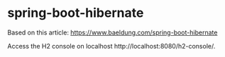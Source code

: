 # spring-boot-hibernate

Based on this article: https://www.baeldung.com/spring-boot-hibernate

Access the H2 console on localhost http://localhost:8080/h2-console/.
